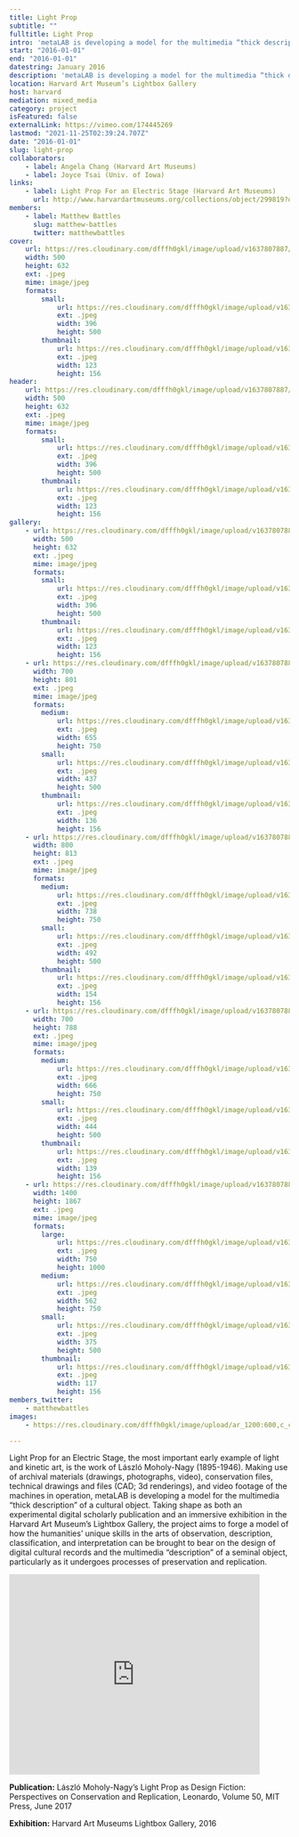 ```yaml
---
title: Light Prop
subtitle: ""
fulltitle: Light Prop
intro: 'metaLAB is developing a model for the multimedia “thick description” of a cultural object: Light Prop for an Electric Stage, the work of László Moholy-Nagy (1895–1946) and an early example of light and kinetic art.'
start: "2016-01-01"
end: "2016-01-01"
datestring: January 2016
description: 'metaLAB is developing a model for the multimedia “thick description” of a cultural object: Light Prop for an Electric Stage, the work of László Moholy-Nagy (1895–1946) and an early example of light and kinetic art.'
location: Harvard Art Museum’s Lightbox Gallery
host: harvard
mediation: mixed_media
category: project
isFeatured: false
externalLink: https://vimeo.com/174445269
lastmod: "2021-11-25T02:39:24.707Z"
date: "2016-01-01"
slug: light-prop
collaborators:
    - label: Angela Chang (Harvard Art Museums)
    - label: Joyce Tsai (Univ. of Iowa)
links:
    - label: Light Prop For an Electric Stage (Harvard Art Museums)
      url: http://www.harvardartmuseums.org/collections/object/299819?q=light+prop
members:
    - label: Matthew Battles
      slug: matthew-battles
      twitter: matthewbattles
cover:
    url: https://res.cloudinary.com/dfffh0gkl/image/upload/v1637807887/lightprop2_4c9be3c6a1.jpg
    width: 500
    height: 632
    ext: .jpeg
    mime: image/jpeg
    formats:
        small:
            url: https://res.cloudinary.com/dfffh0gkl/image/upload/v1637807888/small_lightprop2_4c9be3c6a1.jpg
            ext: .jpeg
            width: 396
            height: 500
        thumbnail:
            url: https://res.cloudinary.com/dfffh0gkl/image/upload/v1637807887/thumbnail_lightprop2_4c9be3c6a1.jpg
            ext: .jpeg
            width: 123
            height: 156
header:
    url: https://res.cloudinary.com/dfffh0gkl/image/upload/v1637807887/lightprop2_4c9be3c6a1.jpg
    width: 500
    height: 632
    ext: .jpeg
    mime: image/jpeg
    formats:
        small:
            url: https://res.cloudinary.com/dfffh0gkl/image/upload/v1637807888/small_lightprop2_4c9be3c6a1.jpg
            ext: .jpeg
            width: 396
            height: 500
        thumbnail:
            url: https://res.cloudinary.com/dfffh0gkl/image/upload/v1637807887/thumbnail_lightprop2_4c9be3c6a1.jpg
            ext: .jpeg
            width: 123
            height: 156
gallery:
    - url: https://res.cloudinary.com/dfffh0gkl/image/upload/v1637807887/lightprop2_4c9be3c6a1.jpg
      width: 500
      height: 632
      ext: .jpeg
      mime: image/jpeg
      formats:
        small:
            url: https://res.cloudinary.com/dfffh0gkl/image/upload/v1637807888/small_lightprop2_4c9be3c6a1.jpg
            ext: .jpeg
            width: 396
            height: 500
        thumbnail:
            url: https://res.cloudinary.com/dfffh0gkl/image/upload/v1637807887/thumbnail_lightprop2_4c9be3c6a1.jpg
            ext: .jpeg
            width: 123
            height: 156
    - url: https://res.cloudinary.com/dfffh0gkl/image/upload/v1637807887/lightprop4_49934b7859.jpg
      width: 700
      height: 801
      ext: .jpeg
      mime: image/jpeg
      formats:
        medium:
            url: https://res.cloudinary.com/dfffh0gkl/image/upload/v1637807888/medium_lightprop4_49934b7859.jpg
            ext: .jpeg
            width: 655
            height: 750
        small:
            url: https://res.cloudinary.com/dfffh0gkl/image/upload/v1637807888/small_lightprop4_49934b7859.jpg
            ext: .jpeg
            width: 437
            height: 500
        thumbnail:
            url: https://res.cloudinary.com/dfffh0gkl/image/upload/v1637807887/thumbnail_lightprop4_49934b7859.jpg
            ext: .jpeg
            width: 136
            height: 156
    - url: https://res.cloudinary.com/dfffh0gkl/image/upload/v1637807887/lightprop3_3fde9f5dcd.jpg
      width: 800
      height: 813
      ext: .jpeg
      mime: image/jpeg
      formats:
        medium:
            url: https://res.cloudinary.com/dfffh0gkl/image/upload/v1637807888/medium_lightprop3_3fde9f5dcd.jpg
            ext: .jpeg
            width: 738
            height: 750
        small:
            url: https://res.cloudinary.com/dfffh0gkl/image/upload/v1637807888/small_lightprop3_3fde9f5dcd.jpg
            ext: .jpeg
            width: 492
            height: 500
        thumbnail:
            url: https://res.cloudinary.com/dfffh0gkl/image/upload/v1637807887/thumbnail_lightprop3_3fde9f5dcd.jpg
            ext: .jpeg
            width: 154
            height: 156
    - url: https://res.cloudinary.com/dfffh0gkl/image/upload/v1637807887/lightprop5_aa88106681.jpg
      width: 700
      height: 788
      ext: .jpeg
      mime: image/jpeg
      formats:
        medium:
            url: https://res.cloudinary.com/dfffh0gkl/image/upload/v1637807888/medium_lightprop5_aa88106681.jpg
            ext: .jpeg
            width: 666
            height: 750
        small:
            url: https://res.cloudinary.com/dfffh0gkl/image/upload/v1637807888/small_lightprop5_aa88106681.jpg
            ext: .jpeg
            width: 444
            height: 500
        thumbnail:
            url: https://res.cloudinary.com/dfffh0gkl/image/upload/v1637807887/thumbnail_lightprop5_aa88106681.jpg
            ext: .jpeg
            width: 139
            height: 156
    - url: https://res.cloudinary.com/dfffh0gkl/image/upload/v1637807887/lightprop1_9a25299d70.jpg
      width: 1400
      height: 1867
      ext: .jpeg
      mime: image/jpeg
      formats:
        large:
            url: https://res.cloudinary.com/dfffh0gkl/image/upload/v1637807888/large_lightprop1_9a25299d70.jpg
            ext: .jpeg
            width: 750
            height: 1000
        medium:
            url: https://res.cloudinary.com/dfffh0gkl/image/upload/v1637807888/medium_lightprop1_9a25299d70.jpg
            ext: .jpeg
            width: 562
            height: 750
        small:
            url: https://res.cloudinary.com/dfffh0gkl/image/upload/v1637807888/small_lightprop1_9a25299d70.jpg
            ext: .jpeg
            width: 375
            height: 500
        thumbnail:
            url: https://res.cloudinary.com/dfffh0gkl/image/upload/v1637807887/thumbnail_lightprop1_9a25299d70.jpg
            ext: .jpeg
            width: 117
            height: 156
members_twitter:
    - matthewbattles
images:
    - https://res.cloudinary.com/dfffh0gkl/image/upload/ar_1200:600,c_crop/c_limit,h_1200,w_600/v1637807887/lightprop2_4c9be3c6a1.jpg

---
```

Light Prop for an Electric Stage, the most important early example of light and kinetic art, is the work of László Moholy-Nagy (1895-1946). Making use of archival materials (drawings, photographs, video), conservation files, technical drawings and files (CAD; 3d renderings), and video footage of the machines in operation, metaLAB is developing a model for the multimedia “thick description” of a cultural object. Taking shape as both an experimental digital scholarly publication and an immersive exhibition in the Harvard Art Museum’s Lightbox Gallery, the project aims to forge a model of how the humanities’ unique skills in the arts of observation, description, classification, and interpretation can be brought to bear on the design of digital cultural records and the multimedia “description” of a seminal object, particularly as it undergoes processes of preservation and replication.

<iframe src="https://player.vimeo.com/video/174445269" width="450" height="360" frameborder="0" allow="autoplay; fullscreen" allowfullscreen></iframe>

**Publication:**
László Moholy-Nagy’s Light Prop as Design Fiction: Perspectives on Conservation and Replication, Leonardo, Volume 50, MIT Press, June 2017

**Exhibition:**
Harvard Art Museums Lightbox Gallery, 2016